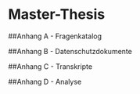 # Master-Thesis
##Anhang A - Fragenkatalog

##Anhang B - Datenschutzdokumente

##Anhang C - Transkripte

##Anhang D - Analyse
